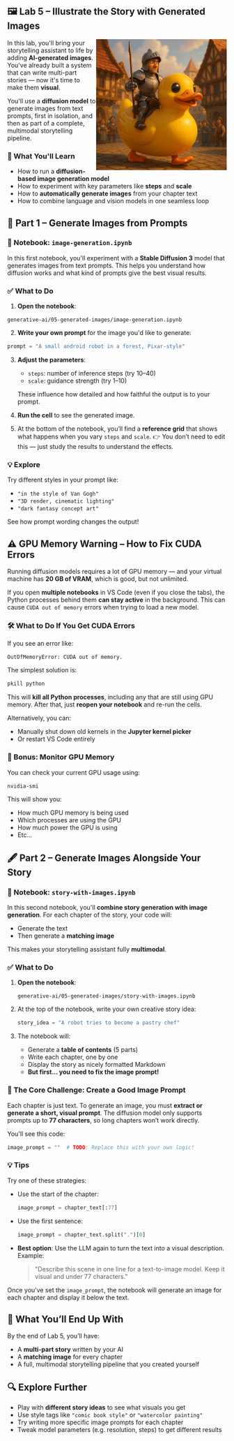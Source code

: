 
## 🖼️ Lab 5 – Illustrate the Story with Generated Images

<img src="../../media/generative-ai-knight-on-rubber-duck.png" style="width: 300px" align="right">

In this lab, you'll bring your storytelling assistant to life by adding **AI-generated images**. You've already built a system that can write multi-part stories — now it's time to make them **visual**.  

You'll use a **diffusion model** to generate images from text prompts, first in isolation, and then as part of a complete, multimodal storytelling pipeline.

### 🧭 What You'll Learn

- How to run a **diffusion-based image generation model**
- How to experiment with key parameters like **steps** and **scale**
- How to **automatically generate images** from your chapter text
- How to combine language and vision models in one seamless loop

## 🧪 Part 1 – Generate Images from Prompts

### 🔹 Notebook: `image-generation.ipynb`

In this first notebook, you'll experiment with a **Stable Diffusion 3** model that generates images from text prompts. This helps you understand how diffusion works and what kind of prompts give the best visual results.

### ✅ What to Do

1. **Open the notebook**:

```
generative-ai/05-generated-images/image-generation.ipynb
````

2. **Write your own prompt** for the image you'd like to generate:

```python
prompt = "A small android robot in a forest, Pixar-style"
````

3. **Adjust the parameters**:

   * `steps`: number of inference steps (try 10–40)
   * `scale`: guidance strength (try 1–10)

   These influence how detailed and how faithful the output is to your prompt.

4. **Run the cell** to see the generated image.

5. At the bottom of the notebook, you’ll find a **reference grid** that shows what happens when you vary `steps` and `scale`.
   👉 You don’t need to edit this — just study the results to understand the effects.

### 💡 Explore

Try different styles in your prompt like:

* `"in the style of Van Gogh"`
* `"3D render, cinematic lighting"`
* `"dark fantasy concept art"`

See how prompt wording changes the output!

## ⚠️ GPU Memory Warning – How to Fix CUDA Errors

Running diffusion models requires a lot of GPU memory — and your virtual machine has **20 GB of VRAM**, which is good, but not unlimited.

If you open **multiple notebooks** in VS Code (even if you close the tabs), the Python processes behind them **can stay active** in the background. This can cause `CUDA out of memory` errors when trying to load a new model.

### 🛠️ What to Do If You Get CUDA Errors

If you see an error like:

```
OutOfMemoryError: CUDA out of memory.
```

The simplest solution is:

```bash
pkill python
```

This will **kill all Python processes**, including any that are still using GPU memory.
After that, just **reopen your notebook** and re-run the cells.

Alternatively, you can:

* Manually shut down old kernels in the **Jupyter kernel picker**
* Or restart VS Code entirely

### 🧠 Bonus: Monitor GPU Memory

You can check your current GPU usage using:

```bash
nvidia-smi
```

This will show you:

* How much GPU memory is being used
* Which processes are using the GPU
* How much power the GPU is using
* Etc...

## 🖋️ Part 2 – Generate Images Alongside Your Story

### 🔹 Notebook: `story-with-images.ipynb`

In this second notebook, you'll **combine story generation with image generation**. For each chapter of the story, your code will:

* Generate the text
* Then generate a **matching image**

This makes your storytelling assistant fully **multimodal**.

### ✅ What to Do

1. **Open the notebook**:

   ```
   generative-ai/05-generated-images/story-with-images.ipynb
   ```

2. At the top of the notebook, write your own creative story idea:

   ```python
   story_idea = "A robot tries to become a pastry chef"
   ```

3. The notebook will:

   * Generate a **table of contents** (5 parts)
   * Write each chapter, one by one
   * Display the story as nicely formatted Markdown
   * **But first... you need to fix the image prompt!**

### 🎯 The Core Challenge: Create a Good Image Prompt

Each chapter is just text. To generate an image, you must **extract or generate a short, visual prompt**. The diffusion model only supports prompts up to **77 characters**, so long chapters won’t work directly.

You'll see this code:

```python
image_prompt = ""  # TODO: Replace this with your own logic!
```

### 💡 Tips

Try one of these strategies:

* Use the start of the chapter:

  ```python
  image_prompt = chapter_text[:77]
  ```
* Use the first sentence:

  ```python
  image_prompt = chapter_text.split(".")[0]
  ```
* **Best option**: Use the LLM again to turn the text into a visual description.
  Example:

  > "Describe this scene in one line for a text-to-image model. Keep it visual and under 77 characters."

Once you’ve set the `image_prompt`, the notebook will generate an image for each chapter and display it below the text.

## 🎉 What You’ll End Up With

By the end of Lab 5, you’ll have:

* A **multi-part story** written by your AI
* A **matching image** for every chapter
* A full, multimodal storytelling pipeline that you created yourself

## 🔍 Explore Further

* Play with **different story ideas** to see what visuals you get
* Use style tags like `"comic book style"` or `"watercolor painting"`
* Try writing more specific image prompts for each chapter
* Tweak model parameters (e.g. resolution, steps) to get different results
